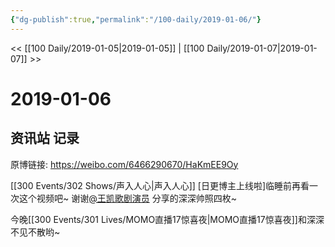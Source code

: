 ```yaml
---
{"dg-publish":true,"permalink":"/100-daily/2019-01-06/"}
---
```



<< [[100 Daily/2019-01-05\|2019-01-05]] | [[100 Daily/2019-01-07\|2019-01-07]] >>

# 2019-01-06

## 资讯站 记录

原博链接: https://weibo.com/6466290670/HaKmEE9Oy

[[300 Events/302 Shows/声入人心\|声入人心]]
[日更博主上线啦]临睡前再看一次这个视频吧~
[](https://weibo.com/detail/4325426140577854)
谢谢[@王凯歌剧演员](https://weibo.com/n/%E7%8E%8B%E5%87%AF%E6%AD%8C%E5%89%A7%E6%BC%94%E5%91%98) 分享的深深帅照四枚~

今晚[[300 Events/301 Lives/MOMO直播17惊喜夜\|MOMO直播17惊喜夜]]和深深不见不散哟~
[](https://weibo.com/detail/4325161890893975)
